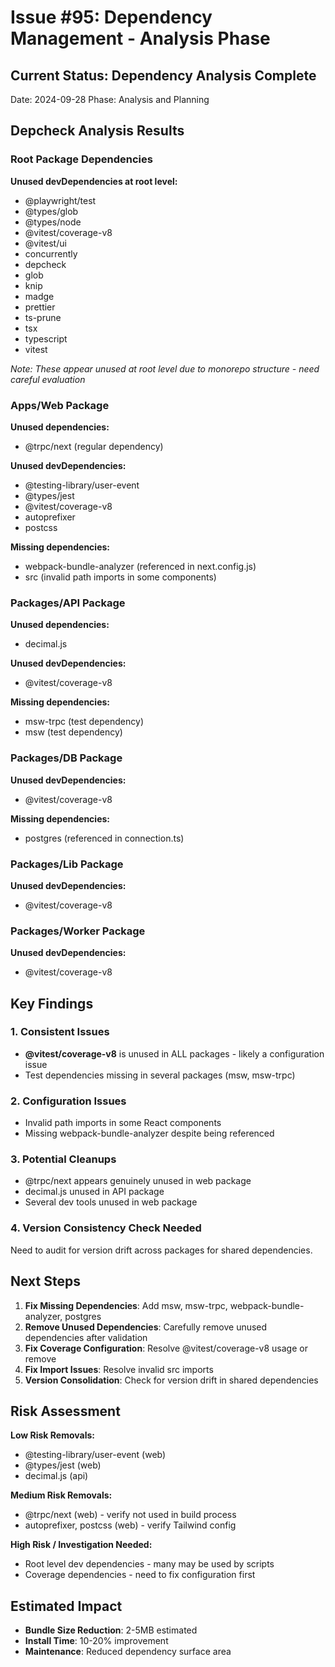 # Issue #95: Dependency Management - Analysis Phase

## Current Status: Dependency Analysis Complete

Date: 2024-09-28
Phase: Analysis and Planning

## Depcheck Analysis Results

### Root Package Dependencies
**Unused devDependencies at root level:**
- @playwright/test
- @types/glob
- @types/node
- @vitest/coverage-v8
- @vitest/ui
- concurrently
- depcheck
- glob
- knip
- madge
- prettier
- ts-prune
- tsx
- typescript
- vitest

*Note: These appear unused at root level due to monorepo structure - need careful evaluation*

### Apps/Web Package
**Unused dependencies:**
- @trpc/next (regular dependency)

**Unused devDependencies:**
- @testing-library/user-event
- @types/jest
- @vitest/coverage-v8
- autoprefixer
- postcss

**Missing dependencies:**
- webpack-bundle-analyzer (referenced in next.config.js)
- src (invalid path imports in some components)

### Packages/API Package
**Unused dependencies:**
- decimal.js

**Unused devDependencies:**
- @vitest/coverage-v8

**Missing dependencies:**
- msw-trpc (test dependency)
- msw (test dependency)

### Packages/DB Package
**Unused devDependencies:**
- @vitest/coverage-v8

**Missing dependencies:**
- postgres (referenced in connection.ts)

### Packages/Lib Package
**Unused devDependencies:**
- @vitest/coverage-v8

### Packages/Worker Package
**Unused devDependencies:**
- @vitest/coverage-v8

## Key Findings

### 1. Consistent Issues
- **@vitest/coverage-v8** is unused in ALL packages - likely a configuration issue
- Test dependencies missing in several packages (msw, msw-trpc)

### 2. Configuration Issues
- Invalid path imports in some React components
- Missing webpack-bundle-analyzer despite being referenced

### 3. Potential Cleanups
- @trpc/next appears genuinely unused in web package
- decimal.js unused in API package
- Several dev tools unused in web package

### 4. Version Consistency Check Needed
Need to audit for version drift across packages for shared dependencies.

## Next Steps

1. **Fix Missing Dependencies**: Add msw, msw-trpc, webpack-bundle-analyzer, postgres
2. **Remove Unused Dependencies**: Carefully remove unused dependencies after validation
3. **Fix Coverage Configuration**: Resolve @vitest/coverage-v8 usage or remove
4. **Fix Import Issues**: Resolve invalid src imports
5. **Version Consolidation**: Check for version drift in shared dependencies

## Risk Assessment

**Low Risk Removals:**
- @testing-library/user-event (web)
- @types/jest (web)
- decimal.js (api)

**Medium Risk Removals:**
- @trpc/next (web) - verify not used in build process
- autoprefixer, postcss (web) - verify Tailwind config

**High Risk / Investigation Needed:**
- Root level dev dependencies - many may be used by scripts
- Coverage dependencies - need to fix configuration first

## Estimated Impact

- **Bundle Size Reduction**: 2-5MB estimated
- **Install Time**: 10-20% improvement
- **Maintenance**: Reduced dependency surface area